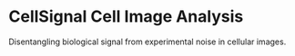 # CellSignal Cell Image Analysis 
 Disentangling biological signal from experimental noise in cellular images.
